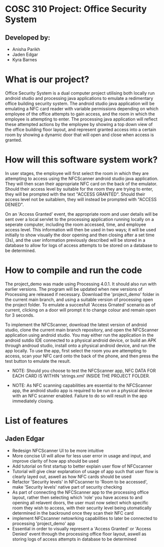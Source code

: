 # COSC 310 Project: Office Security System

## Developed by:
- Anisha Parikh
- Jaden Edgar
- Kyra Barnes

# What is our project?

Office Security System is a dual computer project utilising both locally run android studio and processing java applications to emulate a redimentary office building security system. The android studio java application will be emulating a NFC card reader with variable permissions depending on which employee of the office attempts to gain access, and the room in which the employee is attempting to enter. The processing java application will reflect these attempted actions by the employee by showing a top down view of the office building floor layout, and represent granted access into a certain room by showing a dynamic door that will open and close when access is granted.

# How will this software system work?

In user stages, the employee will first select the room in which they are attempting to access using the NFCScanner android studio java application. They will then scan their appropriate NFC card on the back of the emulator. Should their access level by suitable for the room they are trying to enter, they will be prompted with the text "ACCESS GRANTED". Should their access level not be suitablem, they will instead be prompted with "ACCESS DENIED".

On an 'Access Granted' event, the appropriate room and user details will be sent over a local servlet to the processing application running locally on a seperate computer, including the room accessed, time, and employee access level. This information will then be used in two ways; it will be used initially to show visually the door opening and then closing after a set time (3s), and the user information previously described will be stored in a database to allow for logs of access attempts to be stored on a database to be determined.

# How to compile and run the code

The project_demo was made using Processing 4.0.1. It should also run with earlier versions. The program will be updated when new versions of Processing are released if necessary. Download the 'project_demo' folder in the current main branch, and using a suitable version of processing open the project folder. To emulate a succesfull 'Access Grnated' scenario as of current, clicking on a door will prompt it to change colour and remain open for 3 seconds.

To implement the NFCScanner, download the latest version of android studio, clone the current main branch repository, and open the NFCScanner application using android studio. You may either run the application in the android sutdio IDE connected to a physical android device, or build an APK through androud studio, install onto a physical android device, and run the app locally. To use the app, first select the room you are attempting to access, scan your NFC card onto the back of the phone, and then press the test button to emulate the result.

- NOTE: Should you choose to test the NFCScanner app, NFC DATA FOR EACH CARD IS WITHIN 'strings.xml' INSIDE THE PROJECT FOLDER. 

- NOTE: As NFC scanning capabilities are essential to the NFCScanner app, the android studio app is required to be run on a physical device with an NFC scanner enabled. Failure to do so will result in the app immediately closing. 

# List of features

## Jaden Edgar 

- Redesign NFCScanner UI to be more intuitive
-   More concise UI will allow for less user error in usage and input, and improve clarity of how app should be used
- Add tutorial on first startup to better explain user flow of NFCscanner
-   Tutorial will give clear explanation of usage of app such that user flow is clearly layed out, aswell as how NFC cards should be used
- Refactor 'Security levels' in NFCscanner to 'Room to be accessed', make 'Security levels' native part of security checking
-   As part of connecting the NFCScanner app to the processing office layout, rather then selecting which 'role' you have access to and opening all relavent doors, the user must now select which specific room they wish to access, with their security level being utomatically determined in the backround once they scan their NFC card
- implement NFCscanner netowrking capabilities to later be connected to processing 'project_demo' app
-  Essential in order to visually represent a 'Access Granted' or 'Access Denied' event through the processing office floor layout, aswell as storing logs of access attempts in database to be determined
